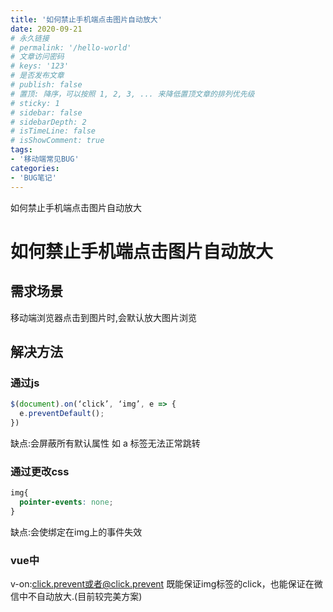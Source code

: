 ```yaml
---
title: '如何禁止手机端点击图片自动放大'
date: 2020-09-21
# 永久链接
# permalink: '/hello-world'
# 文章访问密码
# keys: '123'
# 是否发布文章
# publish: false
# 置顶: 降序，可以按照 1, 2, 3, ... 来降低置顶文章的排列优先级
# sticky: 1
# sidebar: false
# sidebarDepth: 2
# isTimeLine: false
# isShowComment: true
tags:
- '移动端常见BUG'
categories:
- 'BUG笔记'
---
```


如何禁止手机端点击图片自动放大

<!-- more -->
# 如何禁止手机端点击图片自动放大

## 需求场景

移动端浏览器点击到图片时,会默认放大图片浏览

## 解决方法

### 通过js

```js
$(document).on(‘click’, ‘img’, e => { 
  e.preventDefault(); 
}) 
```

缺点:会屏蔽所有默认属性 如 a 标签无法正常跳转

### 通过更改css

```css
img{ 
  pointer-events: none; 
} 
```

缺点:会使绑定在img上的事件失效

### vue中

v-on:click.prevent或者@click.prevent 
既能保证img标签的click，也能保证在微信中不自动放大.(目前较完美方案)